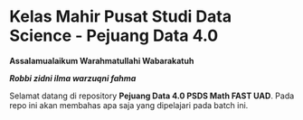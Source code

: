# Kelas Mahir Pusat Studi Data Science - Pejuang Data 4.0
**Assalamualaikum Warahmatullahi Wabarakatuh**

***Robbi zidni ilma warzuqni fahma***

Selamat datang di repository **Pejuang Data 4.0 PSDS Math FAST UAD**. Pada repo ini akan membahas apa saja yang dipelajari pada batch ini.